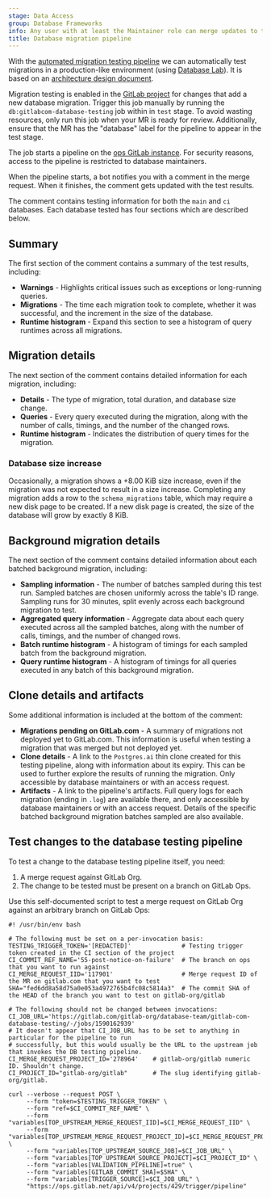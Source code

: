 ```yaml
---
stage: Data Access
group: Database Frameworks
info: Any user with at least the Maintainer role can merge updates to this content. For details, see https://docs.gitlab.com/development/development_processes/#development-guidelines-review.
title: Database migration pipeline
---
```


With the [automated migration testing pipeline](https://gitlab.com/gitlab-org/database-team/gitlab-com-database-testing)
we can automatically test migrations in a production-like environment (using [Database Lab](database_lab.md)).
It is based on an [architecture design document](https://handbook.gitlab.com/handbook/engineering/architecture/design-documents/database_testing/).

Migration testing is enabled in the [GitLab project](https://gitlab.com/gitlab-org/gitlab)
for changes that add a new database migration. Trigger this job manually by running the
`db:gitlabcom-database-testing` job within in `test` stage. To avoid wasting resources,
only run this job when your MR is ready for review. Additionally, ensure that the MR has the "database" label for the pipeline to appear in the test stage.

The job starts a pipeline on the [ops GitLab instance](https://ops.gitlab.net/).
For security reasons, access to the pipeline is restricted to database maintainers.

When the pipeline starts, a bot notifies you with a comment in the merge request.
When it finishes, the comment gets updated with the test results.

The comment contains testing information for both the `main` and `ci` databases.
Each database tested has four sections which are described below.

## Summary

The first section of the comment contains a summary of the test results, including:

- **Warnings** - Highlights critical issues such as exceptions or long-running queries.
- **Migrations** - The time each migration took to complete, whether it was successful,
  and the increment in the size of the database.
- **Runtime histogram** - Expand this section to see a histogram of query runtimes across all migrations.

## Migration details

The next section of the comment contains detailed information for each migration, including:

- **Details** - The type of migration, total duration, and database size change.
- **Queries** - Every query executed during the migration, along with the number of
  calls, timings, and the number of the changed rows.
- **Runtime histogram** - Indicates the distribution of query times for the migration.

### Database size increase

Occasionally, a migration shows a +8.00 KiB size increase, even if the migration was not
expected to result in a size increase. Completing any migration adds a row to the
`schema_migrations` table, which may require a new disk page to be created.
If a new disk page is created, the size of the database will grow by exactly 8 KiB.

## Background migration details

The next section of the comment contains detailed information about each batched background migration, including:

- **Sampling information** - The number of batches sampled during this test run.
  Sampled batches are chosen uniformly across the table's ID range. Sampling runs
  for 30 minutes, split evenly across each background migration to test.
- **Aggregated query information** - Aggregate data about each query executed across
  all the sampled batches, along with the number of calls, timings, and the number of changed rows.
- **Batch runtime histogram** - A histogram of timings for each sampled batch
  from the background migration.
- **Query runtime histogram** - A histogram of timings for all queries executed
  in any batch of this background migration.

## Clone details and artifacts

Some additional information is included at the bottom of the comment:

- **Migrations pending on GitLab.com** - A summary of migrations not deployed yet
  to GitLab.com. This information is useful when testing a migration that was merged
  but not deployed yet.
- **Clone details** - A link to the `Postgres.ai` thin clone created for this
  testing pipeline, along with information about its expiry. This can be used to
  further explore the results of running the migration. Only accessible by
  database maintainers or with an access request.
- **Artifacts** - A link to the pipeline's artifacts. Full query logs for each
  migration (ending in `.log`) are available there, and only accessible by
  database maintainers or with an access request. Details of the specific
  batched background migration batches sampled are also available.

## Test changes to the database testing pipeline

To test a change to the database testing pipeline itself, you need:

1. A merge request against GitLab Org.
1. The change to be tested must be present on a branch on GitLab Ops.

Use this self-documented script to test a merge request on GitLab Org against an arbitrary branch on GitLab Ops:

```shell
#! /usr/bin/env bash

# The following must be set on a per-invocation basis:
TESTING_TRIGGER_TOKEN='[REDACTED]'              # Testing trigger token created in the CI section of the project
CI_COMMIT_REF_NAME='55-post-notice-on-failure'  # The branch on ops that you want to run against
CI_MERGE_REQUEST_IID='117901'                   # Merge request ID of the MR on gitlab.com that you want to test
SHA="fed6dd8a58d75a0e053a4972765b4fc08c5814a3"  # The commit SHA of the HEAD of the branch you want to test on gitlab-org/gitlab

# The following should not be changed between invocations:
CI_JOB_URL='https://gitlab.com/gitlab-org/database-team/gitlab-com-database-testing/-/jobs/1590162939'
# It doesn't appear that CI_JOB_URL has to be set to anything in particular for the pipeline to run
# successfully, but this would usually be the URL to the upstream job that invokes the DB testing pipeline.
CI_MERGE_REQUEST_PROJECT_ID='278964'    # gitlab-org/gitlab numeric ID. Shouldn't change.
CI_PROJECT_ID="gitlab-org/gitlab"       # The slug identifying gitlab-org/gitlab.

curl --verbose --request POST \
     --form "token=$TESTING_TRIGGER_TOKEN" \
     --form "ref=$CI_COMMIT_REF_NAME" \
     --form "variables[TOP_UPSTREAM_MERGE_REQUEST_IID]=$CI_MERGE_REQUEST_IID" \
     --form "variables[TOP_UPSTREAM_MERGE_REQUEST_PROJECT_ID]=$CI_MERGE_REQUEST_PROJECT_ID" \
     --form "variables[TOP_UPSTREAM_SOURCE_JOB]=$CI_JOB_URL" \
     --form "variables[TOP_UPSTREAM_SOURCE_PROJECT]=$CI_PROJECT_ID" \
     --form "variables[VALIDATION_PIPELINE]=true" \
     --form "variables[GITLAB_COMMIT_SHA]=$SHA" \
     --form "variables[TRIGGER_SOURCE]=$CI_JOB_URL" \
     "https://ops.gitlab.net/api/v4/projects/429/trigger/pipeline"
```
